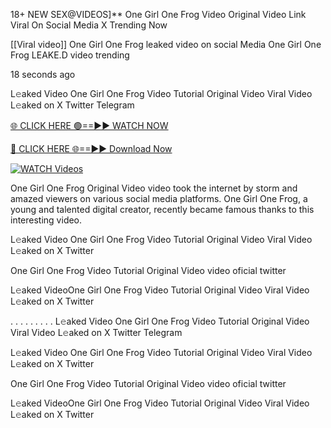 18+ NEW SEX@VIDEOS]** One Girl One Frog Video Original Video Link Viral On Social Media X Trending Now

[[Viral video]] One Girl One Frog leaked video on social Media One Girl One Frog LEAKE.D video trending

18 seconds ago

L𝚎aked Video One Girl One Frog Video Tutorial Original Video Viral Video L𝚎aked on X Twitter Telegram

[🌐 CLICK HERE 🟢==►► WATCH NOW](https://russelviper69.blogspot.com/p/leaked-video.html)

[🔴 CLICK HERE 🌐==►► Download Now](https://russelviper69.blogspot.com/p/leaked-video.html)

[![WATCH Videos](https://i.imgur.com/dJHk4Zq.gif)](https://russelviper69.blogspot.com/p/leaked-video.html)

One Girl One Frog Original Video video took the internet by storm and amazed viewers on various social media platforms. One Girl One Frog, a young and talented digital creator, recently became famous thanks to this interesting video.

L𝚎aked Video One Girl One Frog Video Tutorial Original Video Viral Video L𝚎aked on X Twitter

One Girl One Frog Video Tutorial Original Video video oficial twitter

L𝚎aked VideoOne Girl One Frog Video Tutorial Original Video Viral Video L𝚎aked on X Twitter

. . . . . . . . . L𝚎aked Video One Girl One Frog Video Tutorial Original Video Viral Video L𝚎aked on X Twitter Telegram

L𝚎aked Video One Girl One Frog Video Tutorial Original Video Viral Video L𝚎aked on X Twitter

One Girl One Frog Video Tutorial Original Video video oficial twitter

L𝚎aked VideoOne Girl One Frog Video Tutorial Original Video Viral Video L𝚎aked on X Twitter